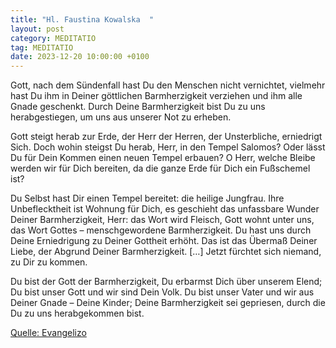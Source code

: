```yaml
---
title: "Hl. Faustina Kowalska  "
layout: post
category: MEDITATIO
tag: MEDITATIO
date: 2023-12-20 10:00:00 +0100
---
```

Gott, nach dem Sündenfall hast Du den Menschen nicht vernichtet, vielmehr hast Du ihm in Deiner göttlichen Barmherzigkeit verziehen und ihm alle Gnade geschenkt. Durch Deine Barmherzigkeit bist Du zu uns herabgestiegen, um uns aus unserer Not zu erheben. 

Gott steigt herab zur Erde, der Herr der Herren, der Unsterbliche, erniedrigt Sich.<!--more--> Doch wohin steigst Du herab, Herr, in den Tempel Salomos? Oder lässt Du für Dein Kommen einen neuen Tempel erbauen? O Herr, welche Bleibe werden wir für Dich bereiten, da die ganze Erde für Dich ein Fußschemel ist?

Du Selbst hast Dir einen Tempel bereitet: die heilige Jungfrau. Ihre Unbeflecktheit ist Wohnung für Dich, es geschieht das unfassbare Wunder Deiner Barmherzigkeit, Herr: das Wort wird Fleisch, Gott wohnt unter uns, das Wort Gottes – menschgewordene Barmherzigkeit. Du hast uns durch Deine Erniedrigung zu Deiner Gottheit erhöht. Das ist das Übermaß Deiner Liebe, der Abgrund Deiner Barmherzigkeit. […] Jetzt fürchtet sich niemand, zu Dir zu kommen.

Du bist der Gott der Barmherzigkeit, Du erbarmst Dich über unserem Elend; Du bist unser Gott und wir sind Dein Volk. Du bist unser Vater und wir aus Deiner Gnade – Deine Kinder; Deine Barmherzigkeit sei gepriesen, durch die Du zu uns herabgekommen bist.



[Quelle: Evangelizo](https://evangeliumtagfuertag.org/DE/gospel)